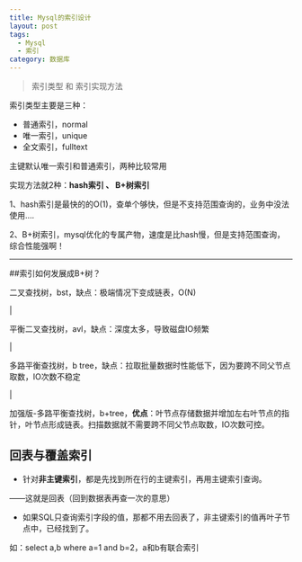 ```yaml
---
title: Mysql的索引设计
layout: post
tags:
  - Mysql
  - 索引
category: 数据库
---
```


> 索引类型 和 索引实现方法

索引类型主要是三种：

* 普通索引，normal
* 唯一索引，unique
* 全文索引，fulltext

主键默认唯一索引和普通索引，两种比较常用



实现方法就2种：**hash索引 、 B+树索引**

1、hash索引是最快的的O(1)，查单个够快，但是不支持范围查询的，业务中没法使用….

2、B+树索引，mysql优化的专属产物，速度是比hash慢，但是支持范围查询，综合性能强啊！

***



##索引如何发展成B+树？

二叉查找树，bst，缺点：极端情况下变成链表，O(N)

|

平衡二叉查找树，avl，缺点：深度太多，导致磁盘IO频繁

|

多路平衡查找树，b tree，缺点：拉取批量数据时性能低下，因为要跨不同父节点取数，IO次数不稳定

|

加强版-多路平衡查找树，b+tree，**优点**：叶节点存储数据并增加左右叶节点的指针，叶节点形成链表。扫描数据就不需要跨不同父节点取数，IO次数可控。



## 回表与覆盖索引

* 针对**非主键索引**，都是先找到所在行的主键索引，再用主键索引查询。

——这就是回表（回到数据表再查一次的意思）

* 如果SQL只查询索引字段的值，那都不用去回表了，非主键索引的值再叶子节点中，已经找到了。

如：select a,b where a=1 and b=2，a和b有联合索引





